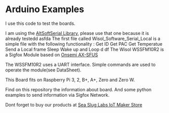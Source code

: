 
# Arduino Examples
I use this code to test the boards. 

I am using the [AltSoftSerial Library](https://github.com/PaulStoffregen/AltSoftSerial), please use that one because it is already testedd
asfda
The first file called Wisol_Software_Serial_Local is a simple file with the following functionality  :
Get ID
Get PAC
Get Temperatue
Send a Local frame
Sleep
Wake up and Loop
d
df
The Wisol WSSFM10R2 is a Sigfox Module based on [Onsemi AX-SFUS](http://www.onsemi.com/pub/Collateral/AX-SFUS-D.PDF)

The WSSFM10R2 uses a UART interface. Simple commands are used to operate the module(see DataSheet).

This Board fits on Raspberry Pi 3, 2, B+, A+, Zero and Zero W.

Find on this repository the information about board. And some python examples to send information via Sigfox Network.

Dont forget to buy our products at [Sea Slug Labs IoT Maker Store](http://www.seasluglabs.io)
